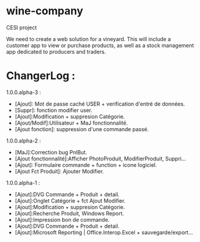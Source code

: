 # wine-company
CESI project

We need to create a web solution for a vineyard. This will include a customer app to view or purchase products, as well as a stock management app dedicated to producers and traders.



# ChangerLog :

1.0.0.alpha-3 :
* [Ajout]: Mot de passe caché USER + verification d'entré de données.
* [Suppr]: fonction modifier user.
* [Ajout]:Modification + suppresion Catégorie. 
* [Ajout/Modif]:Utilisateur + MaJ fonctionnalité.
* [Ajout fonction]: suppression d'une commande passé.

1.0.0.alpha-2 :
* [MaJ]:Correction bug PnlBut.
* [Ajout fonctionnalité]:Afficher PhotoProduit, ModifierProduit, Suppri… 
* [Ajout]: Formulaire commande + function + icone logiciel.
* [Ajout Fct Produit]: Ajouter Modifier.

1.0.0.alpha-1 :
* [Ajout]:DVG Commande + Produit + detail.
* [Ajout]:Onglet Catégorie + fct Ajout Modifier.
* [Ajout]:Modification + suppresion Catégorie.
* [Ajout]:Recherche Produit, Windows Report.
* [Ajout]:Impression bon de commande.
* [Ajout]:DVG Commande + Produit + detail.
* [Ajout]:Microsoft Reporting | Office.Interop.Excel + sauvegarde/export…